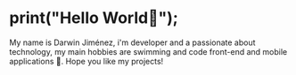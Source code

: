 # print("Hello World👋"); 
 
 My name is Darwin Jiménez, i'm developer and a passionate about technology, my main hobbies are swimming and code front-end and mobile applications 🤩. Hope you like my projects!
 


